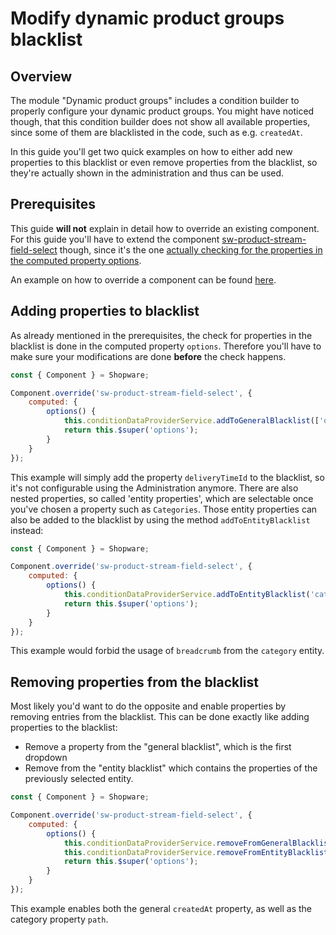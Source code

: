 # Modify dynamic product groups blacklist

## Overview

The module "Dynamic product groups" includes a condition builder to properly configure your dynamic product groups.
You might have noticed though, that this condition builder does not show all available properties,
since some of them are blacklisted in the code, such as e.g. `createdAt`.

In this guide you'll get two quick examples on how to either add new properties to this blacklist or even remove
properties from the blacklist, so they're actually shown in the administration and thus can be used.

## Prerequisites

This guide **will not** explain in detail how to override an existing component.
For this guide you'll have to extend the component [sw-product-stream-field-select](https://github.com/shopware/platform/blob/v6.3.4.1/src/Administration/Resources/app/administration/src/module/sw-product-stream/component/sw-product-stream-field-select/index.js) though, since it's the one [actually checking for the properties in the computed property options](https://github.com/shopware/platform/blob/v6.3.4.1/src/Administration/Resources/app/administration/src/module/sw-product-stream/component/sw-product-stream-field-select/index.js#L41).

An example on how to override a component can be found [here](./customizing-components).

## Adding properties to blacklist

As already mentioned in the prerequisites, the check for properties in the blacklist is done in the computed property `options`.
Therefore you'll have to make sure your modifications are done **before** the check happens.

<CodeBlock title="<plugin-root>/src/Resources/app/administration/app/src/component/sw-product-stream-field-select/index.js">

```javascript
const { Component } = Shopware;

Component.override('sw-product-stream-field-select', {
    computed: {
        options() {
            this.conditionDataProviderService.addToGeneralBlacklist(['deliveryTimeId']);
            return this.$super('options');
        }
    }
});
```

</CodeBlock>

This example will simply add the property `deliveryTimeId` to the blacklist, so it's not configurable using the Administration anymore.
There are also nested properties, so called 'entity properties', which are selectable once you've chosen a property such as `Categories`.
Those entity properties can also be added to the blacklist by using the method `addToEntityBlacklist` instead:

<CodeBlock title="<plugin-root>/src/Resources/app/administration/app/src/component/sw-product-stream-field-select/index.js">

```javascript
const { Component } = Shopware;

Component.override('sw-product-stream-field-select', {
    computed: {
        options() {
            this.conditionDataProviderService.addToEntityBlacklist('category', ['breadcrumb']);
            return this.$super('options');
        }
    }
});
```

</CodeBlock>

This example would forbid the usage of `breadcrumb` from the `category` entity.

## Removing properties from the blacklist

Most likely you'd want to do the opposite and enable properties by removing entries from the blacklist.
This can be done exactly like adding properties to the blacklist:

* Remove a property from the "general blacklist", which is the first dropdown
* Remove from the "entity blacklist" which contains the properties of the previously selected entity.

<CodeBlock title="<plugin-root>/src/Resources/app/administration/app/src/component/sw-product-stream-field-select/index.js">

```javascript
const { Component } = Shopware;

Component.override('sw-product-stream-field-select', {
    computed: {
        options() {
            this.conditionDataProviderService.removeFromGeneralBlacklist(['createdAt']);
            this.conditionDataProviderService.removeFromEntityBlacklist('category', ['path']);
            return this.$super('options');
        }
    }
});
```

</CodeBlock>

This example enables both the general `createdAt` property, as well as the category property `path`.

